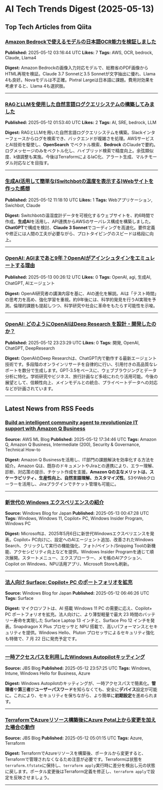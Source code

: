 # AI Tech Trends Digest (2025-05-13)


## Top Tech Articles from Qiita


### [Amazon Bedrockで使えるモデルの日本語OCR能力を検証しました](https://qiita.com/moritalous/items/32df8f8872fb08fd8995)
**Published:** 2025-05-12 03:16:44 UTC
**Likes:** 7
**Tags:** AWS, OCR, bedrock, Claude, Llama4

**Digest:**
Amazon Bedrockの画像入力対応モデルで、総務省のPDF画像からHTML再現を検証。Claude 3.7 Sonnetと3.5 Sonnetが文字抽出に優れ、Llama 4も良好。Novaモデルは不正確。Pixtral Largeは日本語に課題。費用対効果を考慮すると、Llama 4も選択肢。

---

### [RAGとLLMを使用した自然言語ログクエリシステムの構築してみました ](https://qiita.com/phandinhloccb/items/3368c44c68999e64f736)
**Published:** 2025-05-12 01:53:40 UTC
**Likes:** 2
**Tags:** AI, SRE, bedrock, LLM

**Digest:**
RAGとLLMを用いた自然言語ログクエリシステムを構築。Slackインターフェースからログを検索でき、バックエンドが複雑さを処理。AWSサービスとAI技術を駆使し、**OpenSearch** でベクトル検索、**Bedrock** のClaudeで要約。ログメッセージのみをベクトル化し、ハイブリッド検索で精度向上。余弦類似度、k値調整も実施。今後はTerraformによるIaC化、アラート生成、マルチモーダル対応などを目指す。

---

### [生成AI活用して簡単な(Switchbotの温度を表示する)Webサイトを作った感想](https://qiita.com/t2murata/items/e0dc014e4c2a13f9406c)
**Published:** 2025-05-12 11:18:10 UTC
**Likes:** 1
**Tags:** Webアプリケーション, Swichbot, Claude

**Digest:**
Switchbotの温湿度計データを可視化するウェブサイトを、約6時間で作成。**生成AI**を活用し、API連携からAWSのサーバレス構成を構築しました。**ChatGPT**で構成を検討、**Claude 3 Sonnet**でコーディングを高速化。要件定義や修正には人間の工夫が必要ながら、プロトタイピングのスピードは格段に向上。

---

### [OpenAI: AGIまであと9年？OpenAIがアインシュタインをエミュレートする理由](https://qiita.com/RepKuririn/items/450fafda9a5183e0ec93)
**Published:** 2025-05-13 00:26:12 UTC
**Likes:** 0
**Tags:** OpenAI, agi, 生成AI, ChatGPT, AIエージェント

**Digest:**
OpenAI研究者の講演内容を基に、AIの進化を解説。AIは「テスト時間」の思考力を高め、強化学習を重視。約9年後には、科学的発見を行うAI実現を予測。倫理的課題も提起しつつ、科学研究や社会に革命をもたらす可能性を示唆。

---

### [OpenAI: どのようにOpenAIはDeep Research を設計・開発したのか？](https://qiita.com/RepKuririn/items/20e3855d2c03d2b7d86b)
**Published:** 2025-05-12 23:23:29 UTC
**Likes:** 0
**Tags:** 開発, OpenAI, ChatGPT, DeepResearch

**Digest:**
OpenAIのDeep Researchは、ChatGPT内で動作する最新エージェント技術です。多段階のオンラインリサーチを自律的に行い、引用付きの高品質なレポートを数分で生成します。GPT-3.5をベースに、ウェブブラウジングとデータ分析に特化。学術研究やビジネス、旅行計画など多岐にわたり活用可能。今後の展望として、信頼性向上、メインモデルとの統合、プライベートデータへの対応などが計画されています。

---

## Latest News from RSS Feeds


### [Build an intelligent community agent to revolutionize IT support with Amazon Q Business](https://aws.amazon.com/blogs/machine-learning/build-an-intelligent-community-agent-to-revolutionize-it-support-with-amazon-q-business/)
**Source:** AWS ML Blog
**Published:** 2025-05-12 17:34:46 UTC
**Tags:** Amazon Q, Amazon Q Business, Intermediate (200), Security & Governance, Technical How-to

**Digest:**
Amazon Q Businessを活用し、IT部門の課題解決を効率化する方法を紹介。Amazon Qは、既存のドキュメントやJiraとの連携により、エラー理解、診断、対応策の提示、チケット作成を支援。**Amazon Qの主なメリットは、スケーラビリティ、生産性向上、自然言語理解、カスタマイズ性**。S3やWebクローラーを活用し、Jiraプラグインでチケット管理も可能に。

---

### [新世代の Windows エクスペリエンスの紹介](https://blogs.windows.com/japan/2025/05/13/introducing-a-new-generation-of-windows-experiences/)
**Source:** Windows Blog for Japan
**Published:** 2025-05-13 00:47:28 UTC
**Tags:** Windows, Windows 11, Copilot+ PC, Windows Insider Program, Windows PC

**Digest:**
Microsoftは、2025年5月6日に新世代Windowsエクスペリエンスを発表。Copilot+ PC向けに、設定へのAIエージェント追加、改善されたWindows Search、クリックして実行の機能強化、フォト/ペイント/Snipping Toolの新機能、アクセシビリティ向上などを提供。Windows Insider Programを通じて順次展開。スタートメニュー、エクスプローラー、メモ帳のAIアクション、Copilot on Windows、NPU活用アプリ、Microsoft Storeも刷新。

---

### [法人向け Surface: Copilot+ PC のポートフォリオを拡充](https://blogs.windows.com/japan/2025/05/12/expanding-the-surface-for-business-copilot-pc-portfolio/)
**Source:** Windows Blog for Japan
**Published:** 2025-05-12 06:46:26 UTC
**Tags:** Surface

**Digest:**
マイクロソフトは、AI 搭載 Windows 11 PC の需要に応え、Copilot+ PC ポートフォリオを拡充。法人向けに、より薄型軽量で最大 23 時間のバッテリー寿命を実現した Surface Laptop 13 インチと、Surface Pro 12 インチを発表。Snapdragon X Plus プロセッサと NPU 搭載で、高いパフォーマンスとセキュリティを提供。Windows Hello、Pluton プロセッサによるセキュリティ強化も特徴で、7 月 22 日に発売予定です。

---

### [一時アクセスパスを利用したWindows Autopilotキッティング](https://blog.jbs.co.jp/entry/2025/05/13/085725)
**Source:** JBS Blog
**Published:** 2025-05-12 23:57:25 UTC
**Tags:** Windows, Intune, Windows Hello for Business, Azure

**Digest:**
Windows Autopilotのキッティングが、一時アクセスパスで簡素化。**管理者**や**第三者**が**ユーザーパスワード**を知らなくても、安全に**デバイス**設定が可能に。これにより、セキュリティを保ちながら、より簡単に**初期設定**を進められます。

---

### [TerraformでAzureリソース構築後にAzure Potal上から変更を加えた場合の動作](https://blog.jbs.co.jp/entry/2025/05/12/140115)
**Source:** JBS Blog
**Published:** 2025-05-12 05:01:15 UTC
**Tags:** Azure, Terraform

**Digest:**
TerraformでAzureリソースを構築後、ポータルから変更すると、Terraformで管理されなくなるため注意が必要です。Terraformは状態を`terraform.tfstate`に保持し、`terraform apply`実行時に差分を検出し元の状態に戻します。ポータル変更後はTerraform定義を修正し、`terraform apply`で設定を反映させましょう。

---
